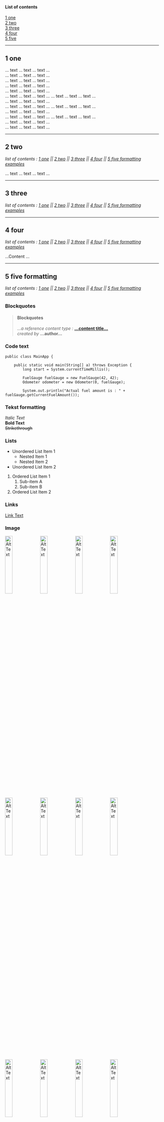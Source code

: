 #### List of contents

[1 one](#1-one)  
[2 two](#2-two)  
[3 three](#3-three)  
[4 four](#4-four)  
[5 five](#5-five-formatting)
___
## 1 one

... text ... text ... text ...  
... text ... text ... text ...  
... text ... text ... text ...  
... text ... text ... text ...  
... text ... text ... text ...  
... text ... text ... text ...
... text ... text ... text ...  
... text ... text ... text ...  
... text ... text ... text ...
... text ... text ... text ...  
... text ... text ... text ...  
... text ... text ... text ...
... text ... text ... text ...  
... text ... text ... text ...  
... text ... text ... text ...


___
## 2 two

*list of contents : [1 one](#1-one) || [2 two](#2-two) || [3 three](#3-three) || [4 four](#4-four) || [5 five formatting examples](#5-five-formatting-examples)*

... text ... text ... text ...

___

## 3 three
*list of contents : [1 one](#1-one) || [2 two](#2-two) || [3 three](#3-three) || [4 four](#4-four) || [5 five formatting examples](#5-five-formatting-examples)*
___

## 4 four
*list of contents : [1 one](#1-one) || [2 two](#2-two) || [3 three](#3-three) || [4 four](#4-four) || [5 five formatting examples](#5-five-formatting-examples)*

...Content ...
___

## 5 five formatting
*list of contents : [1 one](#1-one) || [2 two](#2-two) || [3 three](#3-three) || [4 four](#4-four) || [5 five formatting examples](#5-five-formatting-examples)*


### Blockquotes
> #### Blockquotes
>
> *...a reference content type :*  [**...content title...** ](https://www.udemy.com/course/functional-programming-with-java "Nice content for a start.")  
> *created by* **...author...**

### Code text
~~~
public class MainApp {

    public static void main(String[] a) throws Exception {
        long start = System.currentTimeMillis();

        FuelGauge fuelGauge = new FuelGauge(42, 42);
        Odometer odometer = new Odometer(0, fuelGauge);

        System.out.println("Actual fuel amount is : " + fuelGauge.getCurrentFuelAmount());
~~~


### Tekst formatting
*Italic Text*  
**Bold Text**  
~~Strikethrough~~  

### Lists
- Unordered List Item 1
    - Nested Item 1
    - Nested Item 2
- Unordered List Item 2

1. Ordered List Item 1
    1. Sub-item A
    2. Sub-item B
2. Ordered List Item 2

### Links
[Link Text](https://www.example.com "Link Title")

### Image
<img src="https://logowik.com/content/uploads/images/java-symbol3728.logowik.com.webp" alt="Alt Text" width="22%" height="22%">
<img src="https://hibernate.org/images/hibernate-logo.svg" alt="Alt Text" width="22%" height="22%">
<img src="https://encrypted-tbn0.gstatic.com/images?q=tbn:ANd9GcTWnOEy2mRFa10S8VdzcnoRV5bPXeC2we_QALmi7dpk0A&s" alt="Alt Text" width="22%" height="22%">
<img src="https://encrypted-tbn0.gstatic.com/images?q=tbn:ANd9GcRcd5QTFpkeKL50NMj8SL0xLF1XdfSvEOxy6okdeNeCuQ&s" alt="Alt Text" width="22%" height="22%">
<img src="https://cdn.cookielaw.org/logos/70564414-548a-4286-8ad7-04d95b172a08/e26443c0-68d1-47c8-b8fc-9bc765da2e95/3a159462-db70-43cf-a27d-f602a6baed44/pm-logo-horiz.png" alt="Alt Text" width="22%" height="22%">
<img src="https://openweathermap.org/themes/openweathermap/assets/img/logo_white_cropped.png" alt="Alt Text" width="22%" height="22%">
<img src="https://www.svgrepo.com/show/303251/mysql-logo.svg" alt="Alt Text" width="22%" height="22%">
<img src="https://user-images.githubusercontent.com/33158051/103466459-7524de80-4d13-11eb-96ba-f13e5409a18a.png" alt="Alt Text" width="22%" height="22%">
<img src="https://encrypted-tbn0.gstatic.com/images?q=tbn:ANd9GcRuGdj-nnsbO99fN5GHy18xsKeMIeAWy4XDoZDMpoHDNK6X03TG10Iag0aWdSxOiTQfDOU&usqp=CAU" alt="Alt Text" width="22%" height="22%">
<img src="https://www.gitkraken.com/wp-content/uploads/2021/07/GitBashLogo.jpg" alt="Alt Text" width="22%" height="22%">
<img src="https://img1.xenby.com/272/000000.png" alt="Alt Text" width="22%" height="22%">
<img src="https://i0.wp.com/www.beabetterdev.com/wp-content/uploads/2021/01/intellij-519-d4ff21c469.png?fit=519%2C140&ssl=1" alt="Alt Text" width="22%" height="22%">
<img src="https://about.codecov.io/wp-content/uploads/2020/11/jacoco-logo.png" alt="Alt Text" width="22%" height="22%">
<img src="https://logowik.com/content/uploads/images/maven-apache3537.jpg" alt="Alt Text" width="22%" height="22%">
<img src="" alt="Alt Text" width="22%" height="22%">
<img src="" alt="Alt Text" width="22%" height="22%">
<img src="" alt="Alt Text" width="22%" height="22%">




### To do list

- [x] Write the press release
- [ ] Update the website
- [ ] Contact the media 

### Table

| No. | coumn 1 header                                                                                        | column 2 header    |
|-----|-------------------------------------------------------------------------------------------------------|--------------------|
| 1   | column 1 content                                                                                      | column 2 content   |
| 2   | column 1 content                                                                                      | column 2 content  |



